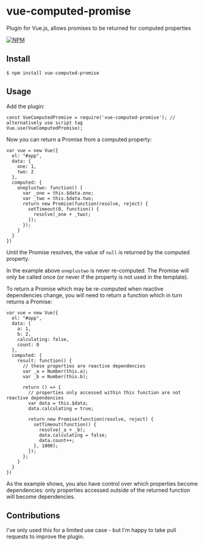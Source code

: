 # vue-computed-promise
Plugin for Vue.js, allows promises to be returned for computed properties


[![NPM](https://nodei.co/npm/vue-computed-promise.png?downloads=true&downloadRank=true&stars=true)](https://nodei.co/npm/vue-computed-promise/)


## Install

```
$ npm install vue-computed-promise
```

## Usage

Add the plugin:

```
const VueComputedPromise = require('vue-computed-promise'); // alternatively use script tag
Vue.use(VueComputedPromise);
```

Now you can return a Promise from a computed property:

```
var vue = new Vue({
  el: "#app",
  data: {
    one: 1,
    two: 2
  },
  computed: {
    oneplustwo: function() {
      var _one = this.$data.one;
      var _two = this.$data.two;
      return new Promise(function(resolve, reject) {
        setTimeout(0, function() {
          resolve(_one + _two);
        });
      });
    }
  }
})
```

Until the Promise resolves, the value of `null` is returned by the computed property.

In the example above `oneplustwo` is never re-computed. The Promise will only be called once (or never if the property is not used in the template).

To return a Promise which may be re-computed when reactive dependencies change, you will need to return a function which in turn returns a Promise:

```
var vue = new Vue({
  el: "#app",
  data: {
    a: 1,
    b: 2,
    calculating: false,
    count: 0
  },
  computed: {
    result: function() {
      // these properties are reactive dependencies
      var _a = Number(this.a);
      var _b = Number(this.b);

      return () => {
        // properties only accessed within this function are not reactive dependencies
        var data = this.$data;
        data.calculating = true;

        return new Promise(function(resolve, reject) {
          setTimeout(function() {
            resolve(_a + _b);
            data.calculating = false;
            data.count++;
          }, 1000);
        });
      };
    }
  }
})
```

As the example shows, you also have control over which properties become dependencies: only properties accessed outside of the returned function will become dependencies.

## Contributions

I've only used this for a limited use case - but I'm happy to take pull requests to improve the plugin.

